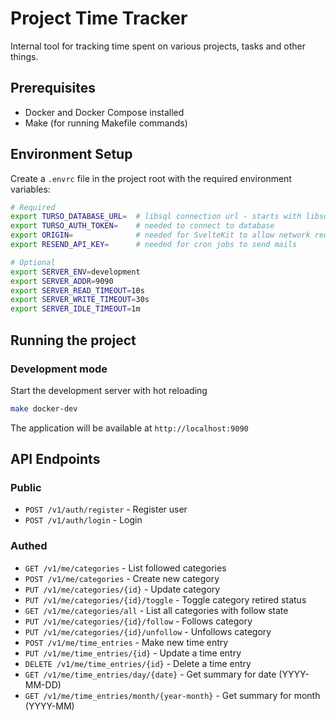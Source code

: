 # Project Time Tracker
Internal tool for tracking time spent on various projects, tasks and other things.

## Prerequisites
- Docker and Docker Compose installed
- Make (for running Makefile commands)

## Environment Setup
Create a `.envrc` file in the project root with the required environment variables:

```bash
# Required
export TURSO_DATABASE_URL=  # libsql connection url - starts with libsql://
export TURSO_AUTH_TOKEN=    # needed to connect to database
export ORIGIN=              # needed for SvelteKit to allow network requests to go through
export RESEND_API_KEY=      # needed for cron jobs to send mails

# Optional
export SERVER_ENV=development
export SERVER_ADDR=9090
export SERVER_READ_TIMEOUT=10s
export SERVER_WRITE_TIMEOUT=30s
export SERVER_IDLE_TIMEOUT=1m

```
## Running the project

### Development mode
Start the development server with hot reloading

```bash
make docker-dev
```

The application will be available at `http://localhost:9090`

## API Endpoints

### Public

 - `POST /v1/auth/register` - Register user
 - `POST /v1/auth/login` - Login

### Authed
 - `GET /v1/me/categories` - List followed categories
 - `POST /v1/me/categories` - Create new category
 - `PUT /v1/me/categories/{id}` - Update category
 - `PUT /v1/me/categories/{id}/toggle` - Toggle category retired status
 - `GET /v1/me/categories/all` - List all categories with follow state
 - `PUT /v1/me/categories/{id}/follow` - Follows category
 - `PUT /v1/me/categories/{id}/unfollow` - Unfollows category
 - `POST /v1/me/time_entries` - Make new time entry
 - `PUT /v1/me/time_entries/{id}` - Update a time entry
 - `DELETE /v1/me/time_entries/{id}` - Delete a time entry
 - `GET /v1/me/time_entries/day/{date}` - Get summary for date (YYYY-MM-DD)
 - `GET /v1/me/time_entries/month/{year-month}` - Get summary for month (YYYY-MM)
